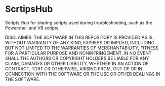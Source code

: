 # ScrtipsHub
Scripts Hub for sharing scripts used during troubleshooting, such as the Powershell and VB scripts.

DISCLAIMER:
THE SOFTWARE IN THIS REPOSITORY IS PROVIDED AS IS, WITHOUT WARRANTY OF ANY KIND, EXPRESS OR IMPLIED, INCLUDING BUT NOT LIMITED TO THE WARRANTIES OF MERCHANTABILITY, FITNESS FOR A PARTICULAR PURPOSE AND NONINFRINGEMENT. IN NO EVENT SHALL THE AUTHORS OR COPYRIGHT HOLDERS BE LIABLE FOR ANY CLAIM, DAMAGES OR OTHER LIABILITY, WHETHER IN AN ACTION OF CONTRACT, TORT OR OTHERWISE, ARISING FROM, OUT OF OR IN CONNECTION WITH THE SOFTWARE OR THE USE OR OTHER DEALINGS IN THE SOFTWARE.
